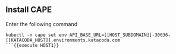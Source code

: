 ## Install CAPE

Enter the following command
```
kubectl -n cape set env API_BASE_URL=[[HOST_SUBDOMAIN]]-30036-[[KATACODA_HOST]].environments.katacoda.com
```{{execute HOST1}}